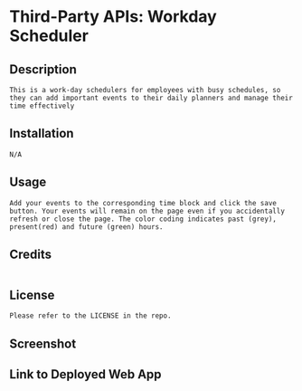 # Third-Party APIs: Workday Scheduler

## Description
```
This is a work-day schedulers for employees with busy schedules, so they can add important events to their daily planners and manage their time effectively
```
## Installation
```
N/A
```
## Usage
```
Add your events to the corresponding time block and click the save button. Your events will remain on the page even if you accidentally refresh or close the page. The color coding indicates past (grey), present(red) and future (green) hours.
```

## Credits
```
```
## License
```
Please refer to the LICENSE in the repo.
```
## Screenshot

## Link to Deployed Web App



